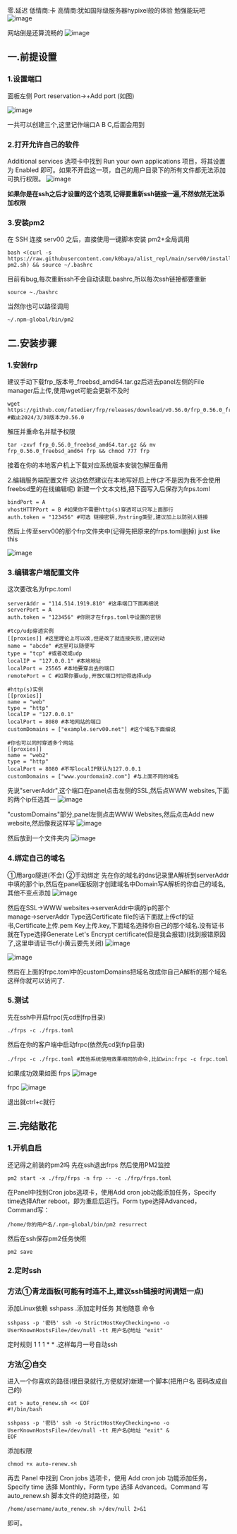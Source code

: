零.延迟
低情商:卡 高情商:犹如国际级服务器hypixel般的体验 勉强能玩吧
![image](https://github.com/user-attachments/assets/0e7f5ddf-6bcf-45e2-ae41-12013c71a46e)


网站倒是还算流畅的
![image](https://github.com/user-attachments/assets/81fd3381-b5aa-4af5-9e73-255d26c0b3c6)
## 一.前提设置
### 1.设置端口
面板左侧 Port reservation→+Add port (如图)

![image](https://github.com/user-attachments/assets/6df7e222-0983-442e-b4e2-e3cc8dd06e24)

一共可以创建三个,这里记作端口A B C,后面会用到

### 2.打开允许自己的软件
Additional services 选项卡中找到 Run your own applications 项目，将其设置为 Enabled 即可。如果不开启这一项，自己的用户目录下的所有文件都无法添加可执行权限。
![image](https://github.com/user-attachments/assets/36638835-ef9d-4231-ae66-58ef0be1e710)

**如果你是在ssh之后才设置的这个选项,记得要重新ssh链接一遍,不然依然无法添加权限** 

### 3.安装pm2
在 SSH 连接 serv00 之后，直接使用一键脚本安装 pm2+全局调用
```
bash <(curl -s https://raw.githubusercontent.com/k0baya/alist_repl/main/serv00/install-pm2.sh) && source ~/.bashrc
```
目前有bug,每次重新ssh不会自动读取.bashrc,所以每次ssh链接都要重新
```
source ~./bashrc
```
当然你也可以路径调用
```
~/.npm-global/bin/pm2
```
## 二.安装步骤
### 1.安装frp
建议手动下载frp_版本号_freebsd_amd64.tar.gz后进去panel左侧的File manager后上传,使用wget可能会更新不及时
```
wget https://github.com/fatedier/frp/releases/download/v0.56.0/frp_0.56.0_freebsd_amd64.tar.gz #截止2024/3/30版本为0.56.0
```
解压并重命名并赋予权限
```
tar -zxvf frp_0.56.0_freebsd_amd64.tar.gz && mv frp_0.56.0_freebsd_amd64 frp && chmod 777 frp
```
接着在你的本地客户机上下载对应系统版本安装包解压备用

2.编辑服务端配置文件
这边依然建议在本地写好后上传(才不是因为我不会使用freebsd里的在线编辑呢)
新建一个文本文档,把下面写入后保存为frps.toml
```
bindPort = A
vhostHTTPPort = B #如果你不需要http(s)穿透可以只写上面那行
auth.token = "123456" #可选 链接密钥,为string类型,建议加上以防别人链接
```
然后上传至serv00的那个frp文件夹中(记得先把原来的frps.toml删掉)
just like this

![image](https://github.com/user-attachments/assets/1345af59-5d49-458a-9fd1-bfd09af44b33)

### 3.编辑客户端配置文件
这次要改名为frpc.toml
```
serverAddr = "114.514.1919.810" #这串端口下面再细说
serverPort = A
auth.token = "123456" #你刚才在frps.toml中设置的密钥

#tcp/udp穿透实例
[[proxies]] #这里理论上可以改,但是改了就连接失败,建议别动
name = "abcde" #这里可以随便写
type = "tcp" #或者改成udp
localIP = "127.0.0.1" #本地地址
localPort = 25565 #本地要穿出去的端口
remotePort = C #如果你要udp,开放C端口时记得选择udp

#http(s)实例
[[proxies]]
name = "web"  
type = "http" 
localIP = "127.0.0.1"
localPort = 8080 #本地网站的端口
customDomains = ["example.serv00.net"] #这个域名下面细说

#你也可以同时穿透多个网站
[[proxies]]
name = "web2"
type = "http"
localPort = 8080 #不写localIP默认为127.0.0.1
customDomains = ["www.yourdomain2.com"] #与上面不同的域名
```
先说"serverAddr",这个端口在panel点击左侧的SSL,然后点WWW websites,下面的两个ip任选其一
![image](https://github.com/user-attachments/assets/efdce182-2466-4ed1-9b03-842c7299f41b)

"customDomains"部分,panel左侧点击WWW Websites,然后点击Add new website,然后像我这样写
![image](https://github.com/user-attachments/assets/84b4bed4-4f53-4683-8009-033b320bfd8e)

然后放到一个文件夹内
![image](https://github.com/user-attachments/assets/2c7d94fe-9c00-4b9f-9883-b324789a385d)


### 4.绑定自己的域名
①用argo隧道(不会)
②手动绑定
先在你的域名的dns记录里A解析到serverAddr中填的那个ip,然后在panel面板刚才创建域名中Domain写A解析的你自己的域名,其他不变点添加
![image](https://github.com/user-attachments/assets/04aa7417-46a3-4e7b-80ab-efd61e9da5c3)

然后在SSL→WWW websites→serverAddr中填的ip的那个manage→serverAddr
Type选Certificate file的话下面就上传cf的证书,Certificate上传.pem Key上传.key,下面域名选择你自己的那个域名.没有证书就在Type选择Generate Let's Encrypt certificate(但是我会报错)(找到报错原因了,这里申请证书cf小黄云要先关闭)
![image](https://github.com/user-attachments/assets/b5588670-41c6-40fb-b576-b72b030a6583)

![image](https://github.com/user-attachments/assets/e05fbeb3-67ec-427f-a7d1-292d2d19d7dd)

然后在上面的frpc.toml中的customDomains把域名改成你自己A解析的那个域名这样你就可以访问了.
### 5.测试
先在ssh中开启frpc(先cd到frp目录)
```
./frps -c ./frps.toml
```
然后在你的客户端中启动frpc(依然先cd到frp目录)
```
./frpc -c ./frpc.toml #其他系统使用效果相同的命令,比如win:frpc -c frpc.toml
```
如果成功效果如图
frps
![image](https://github.com/user-attachments/assets/ac56fff7-143e-4194-9fea-f8aa6892d479)

frpc
![image](https://github.com/user-attachments/assets/822e1103-8a5e-4e88-a662-ff1a860f7578)

退出就ctrl+c就行

## 三.完结散花
### 1.开机自启
还记得之前装的pm2吗
先在ssh退出frps
然后使用PM2监控
```
pm2 start -x ./frp/frps -n frp -- -c ./frp/frps.toml
```
在Panel中找到Cron jobs选项卡，使用Add cron job功能添加任务，Specify time选择After reboot，即为重启后运行。Form type选择Advanced，Command写：
```
/home/你的用户名/.npm-global/bin/pm2 resurrect
```
然后在ssh保存pm2任务快照
```
pm2 save
```
### 2.定时ssh
### 方法①青龙面板(可能有时连不上,建议ssh链接时间调短一点)
添加Linux依赖 sshpass .添加定时任务 其他随意
命令
```
sshpass -p '密码' ssh -o StrictHostKeyChecking=no -o UserKnownHostsFile=/dev/null -tt 用户名@地址 "exit"
```
定时规则 1 1 1 * * .这样每月一号自动ssh

### 方法②自交
进入一个你喜欢的路径(根目录就行,方便就好)新建一个脚本(把用户名 密码改成自己的)
```
cat > auto_renew.sh << EOF
#!/bin/bash

sshpass -p '密码' ssh -o StrictHostKeyChecking=no -o UserKnownHostsFile=/dev/null -tt 用户名@地址 "exit" &
EOF
```
添加权限
```
chmod +x auto-renew.sh
```
再去 Panel 中找到 Cron jobs 选项卡，使用 Add cron job 功能添加任务，Specify time 选择 Monthly，Form type 选择 Advanced。Command 写 auto_renew.sh 脚本文件的绝对路径，如
```
/home/username/auto_renew.sh >/dev/null 2>&1
```
即可。